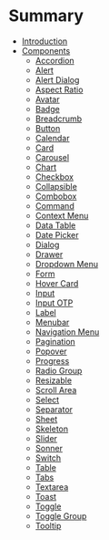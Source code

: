 # Summary

-   [Introduction](./introduction.md)
-   [Components](./components/README.md)
    -   [Accordion]()
    -   [Alert](./components/alert.md)
    -   [Alert Dialog]()
    -   [Aspect Ratio]()
    -   [Avatar](./components/avatar.md)
    -   [Badge](./components/badge.md)
    -   [Breadcrumb]()
    -   [Button](./components/button.md)
    -   [Calendar]()
    -   [Card](./components/card.md)
    -   [Carousel]()
    -   [Chart]()
    -   [Checkbox]()
    -   [Collapsible]()
    -   [Combobox]()
    -   [Command]()
    -   [Context Menu]()
    -   [Data Table]()
    -   [Date Picker]()
    -   [Dialog]()
    -   [Drawer]()
    -   [Dropdown Menu]()
    -   [Form]()
    -   [Hover Card]()
    -   [Input](./components/input.md)
    -   [Input OTP]()
    -   [Label]()
    -   [Menubar]()
    -   [Navigation Menu]()
    -   [Pagination](./components/pagination.md)
    -   [Popover]()
    -   [Progress]()
    -   [Radio Group]()
    -   [Resizable]()
    -   [Scroll Area]()
    -   [Select]()
    -   [Separator]()
    -   [Sheet]()
    -   [Skeleton](./components/skeleton.md)
    -   [Slider]()
    -   [Sonner]()
    -   [Switch]()
    -   [Table]()
    -   [Tabs]()
    -   [Textarea](./components/textarea.md)
    -   [Toast]()
    -   [Toggle]()
    -   [Toggle Group]()
    -   [Tooltip]()
